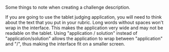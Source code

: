 Some things to note when creating a challenge description.

If you are going to use the tablet judging application, you will need to think about the text that you put in your rubric. 
Long words without spaces won't wrap in the interface. 
This makes the application very wide and may not be readable on the tablet. 
Using "application / solution" instead of "application/solution" allows the application to wrap between "application" and "/", thus making the interface fit on a smaller screen.
